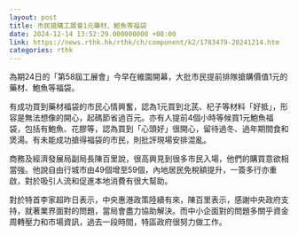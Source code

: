```yaml
---
layout: post
title: 市民搶購工展會1元藥材、鮑魚等福袋
date: 2024-12-14 13:52:29.000000000 +08:00
link: https://news.rthk.hk/rthk/ch/component/k2/1783479-20241214.htm
categories: rthk
---
```


為期24日的「第58屆工展會」今早在維園開幕，大批市民提前排隊搶購價值1元的藥材、鮑魚等福袋。

有成功買到藥材福袋的市民心情興奮，認為1元買到北芪、杞子等材料「好抵」，形容是無法想像的開心，起碼節省過百元。亦有人提前4個小時等候買1元鮑魚福袋，包括有鮑魚、花膠等，認為買到「心頭好」很開心，留待過冬、過年期間食和煲湯。有未能成功搶得福袋的市民，則批評現場安排混亂。

商務及經濟發展局副局長陳百里說，很高興見到很多市民入場，他們的購買意欲相當強。他說自由行城市由49個增至59個，內地居民免稅額提升，一簽多行亦重啟，對於吸引人流和促進本地消費有很大幫助。

對於特首李家超昨日表示，中央惠港政策陸續有來，陳百里表示，感謝中央政府支持，就著業界面對的問題，當局會盡力協助解決。而中小企面對的問題多關乎資金周轉壓力和市場資訊，過去一段時間，特區政府很努力做工作。
